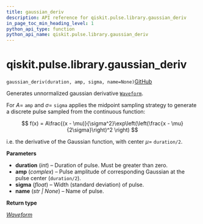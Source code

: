 ```yaml
---
title: gaussian_deriv
description: API reference for qiskit.pulse.library.gaussian_deriv
in_page_toc_min_heading_level: 1
python_api_type: function
python_api_name: qiskit.pulse.library.gaussian_deriv
---
```


<span id="qiskit-pulse-library-gaussian-deriv" />

# qiskit.pulse.library.gaussian\_deriv

<span id="qiskit.pulse.library.gaussian_deriv" />

`gaussian_deriv(duration, amp, sigma, name=None)`[GitHub](https://github.com/qiskit/qiskit/tree/stable/0.43/qiskit/pulse/library/discrete.py "view source code")

Generates unnormalized gaussian derivative [`Waveform`](qiskit.pulse.library.Waveform "qiskit.pulse.library.Waveform").

For $A=$ `amp` and $\sigma=$ `sigma` applies the midpoint sampling strategy to generate a discrete pulse sampled from the continuous function:

$$
f(x) = A\frac{(x - \mu)}{\sigma^2}\exp\left(\left(\frac{x - \mu}{2\sigma}\right)^2 \right)
$$

i.e. the derivative of the Gaussian function, with center $\mu=$ `duration/2`.

**Parameters**

*   **duration** (*int*) – Duration of pulse. Must be greater than zero.
*   **amp** (*complex*) – Pulse amplitude of corresponding Gaussian at the pulse center (`duration/2`).
*   **sigma** (*float*) – Width (standard deviation) of pulse.
*   **name** (*str | None*) – Name of pulse.

**Return type**

[*Waveform*](qiskit.pulse.library.Waveform "qiskit.pulse.library.waveform.Waveform")

